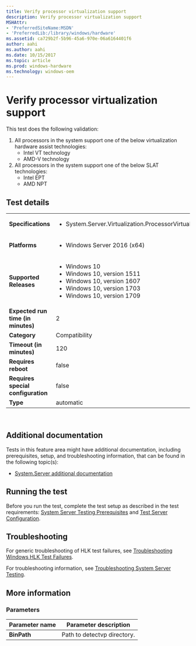 ```yaml
---
title: Verify processor virtualization support
description: Verify processor virtualization support
MSHAttr:
- 'PreferredSiteName:MSDN'
- 'PreferredLib:/library/windows/hardware'
ms.assetid: ca729b2f-5b96-45a6-970e-06a6164401f6
author: aahi
ms.author: aahi
ms.date: 10/15/2017
ms.topic: article
ms.prod: windows-hardware
ms.technology: windows-oem
---
```


# <span id="p_hlk_test.f89a7089-85a5-4d32-94f8-60765f266351"></span>Verify processor virtualization support


This test does the following validation:

1.  All processors in the system support one of the below virtualization hardware assist technologies:
    -   Intel VT technology
    -   AMD-V technology
2.  All processors in the system support one of the below SLAT technologies:
    -   Intel EPT
    -   AMD NPT

## Test details
|||
|---|---|
| **Specifications**  | <ul><li>System.Server.Virtualization.ProcessorVirtualizationAssist</li></ul> |  
| **Platforms**   | <ul><li>Windows Server 2016 (x64)</li></ul> |
| **Supported Releases** | <ul><li>Windows 10</li><li>Windows 10, version 1511</li><li>Windows 10, version 1607</li><li>Windows 10, version 1703</li><li>Windows 10, version 1709</li></ul> |
|**Expected run time (in minutes)**| 2 |
|**Category**| Compatibility |
|**Timeout (in minutes)**| 120 |
|**Requires reboot**| false |
|**Requires special configuration**| false |
|**Type**| automatic |

 

## <span id="Additional_documentation"></span><span id="additional_documentation"></span><span id="ADDITIONAL_DOCUMENTATION"></span>Additional documentation


Tests in this feature area might have additional documentation, including prerequisites, setup, and troubleshooting information, that can be found in the following topic(s):

-   [System.Server additional documentation](system-server-additional-documentation.md)

## <span id="Running_the_test"></span><span id="running_the_test"></span><span id="RUNNING_THE_TEST"></span>Running the test


Before you run the test, complete the test setup as described in the test requirements: [System Server Testing Prerequisites](system-server-testing-prerequisites.md) and [Test Server Configuration](test-server-configuration.md).

## <span id="Troubleshooting"></span><span id="troubleshooting"></span><span id="TROUBLESHOOTING"></span>Troubleshooting


For generic troubleshooting of HLK test failures, see [Troubleshooting Windows HLK Test Failures](..\user\troubleshooting-windows-hlk-test-failures.md).

For troubleshooting information, see [Troubleshooting System Server Testing](troubleshooting-system-server-testing.md).

## <span id="More_information"></span><span id="more_information"></span><span id="MORE_INFORMATION"></span>More information


### <span id="Parameters"></span><span id="parameters"></span><span id="PARAMETERS"></span>Parameters

| Parameter name | Parameter description       |
|----------------|-----------------------------|
| **BinPath**    | Path to detectvp directory. |

 

 

 






